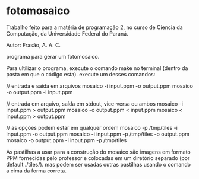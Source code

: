 # fotomosaico
Trabalho feito para a matéria de programação 2, no curso de Ciencia da Computação, da Universidade Federal do Paraná.

Autor:
Frasão, A. A. C.

programa para gerar um fotomosaico.

Para ultilizar o programa, execute o comando make no terminal (dentro da pasta em que o código esta).
execute um desses comandos:

// entrada e saída em arquivos
mosaico -i input.ppm  -o output.ppm
mosaico -o output.ppm -i input.ppm

// entrada em arquivo, saída em stdout, vice-versa ou ambos
mosaico -i input.ppm  > output.ppm
mosaico -o output.ppm < input.ppm
mosaico <  input.ppm  > output.ppm

// as opções podem estar em qualquer ordem
mosaico -p /tmp/tiles -i input.ppm -o output.ppm
mosaico -i input.ppm -p /tmp/tiles -o output.ppm
mosaico -o output.ppm -i input.ppm -p /tmp/tiles

As pastilhas a usar para a construção do mosaico são imagens em formato PPM fornecidas pelo professor e colocadas em um diretório separado (por default ./tiles/).
mas podem ser usadas outras pastilhas usando o comando a cima da forma correta.
